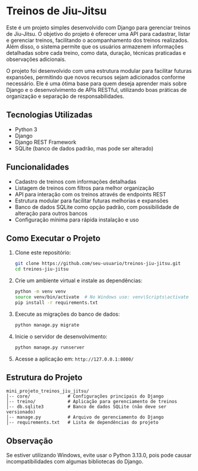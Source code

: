 # Treinos de Jiu-Jitsu

Este é um projeto simples desenvolvido com Django para gerenciar treinos de Jiu-Jitsu. O objetivo do projeto é oferecer uma API para cadastrar, listar e gerenciar treinos, facilitando o acompanhamento dos treinos realizados. Além disso, o sistema permite que os usuários armazenem informações detalhadas sobre cada treino, como data, duração, técnicas praticadas e observações adicionais.

O projeto foi desenvolvido com uma estrutura modular para facilitar futuras expansões, permitindo que novos recursos sejam adicionados conforme necessário. Ele é uma ótima base para quem deseja aprender mais sobre Django e o desenvolvimento de APIs RESTful, utilizando boas práticas de organização e separação de responsabilidades.

## Tecnologias Utilizadas
- Python 3
- Django
- Django REST Framework
- SQLite (banco de dados padrão, mas pode ser alterado)

## Funcionalidades
- Cadastro de treinos com informações detalhadas
- Listagem de treinos com filtros para melhor organização
- API para interação com os treinos através de endpoints REST
- Estrutura modular para facilitar futuras melhorias e expansões
- Banco de dados SQLite como opção padrão, com possibilidade de alteração para outros bancos
- Configuração mínima para rápida instalação e uso

## Como Executar o Projeto
1. Clone este repositório:
   ```bash
   git clone https://github.com/seu-usuario/treinos-jiu-jitsu.git
   cd treinos-jiu-jitsu
   ```

2. Crie um ambiente virtual e instale as dependências:
   ```bash
   python -m venv venv
   source venv/bin/activate  # No Windows use: venv\Scripts\activate
   pip install -r requirements.txt
   ```

3. Execute as migrações do banco de dados:
   ```bash
   python manage.py migrate
   ```

4. Inicie o servidor de desenvolvimento:
   ```bash
   python manage.py runserver
   ```

5. Acesse a aplicação em: `http://127.0.0.1:8000/`

## Estrutura do Projeto
```
mini_projeto_treinos_jiu_jitsu/
│-- core/              # Configurações principais do Django
│-- treino/            # Aplicação para gerenciamento de treinos
│-- db.sqlite3         # Banco de dados SQLite (não deve ser versionado)
│-- manage.py          # Arquivo de gerenciamento do Django
│-- requirements.txt   # Lista de dependências do projeto
```

## Observação
Se estiver utilizando Windows, evite usar o Python 3.13.0, pois pode causar incompatibilidades com algumas bibliotecas do Django.
